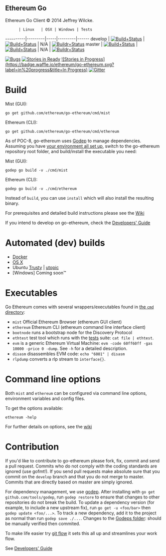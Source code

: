 ## Ethereum Go

Ethereum Go Client © 2014 Jeffrey Wilcke.

          | Linux   | OSX | Windows | Tests
----------|---------|-----|---------|------
develop   | [![Build+Status](https://build.ethdev.com/buildstatusimage?builder=Linux%20Go%20develop%20branch)](https://build.ethdev.com/builders/Linux%20Go%20develop%20branch/builds/-1) | [![Build+Status](https://build.ethdev.com/buildstatusimage?builder=Linux%20Go%20develop%20branch)](https://build.ethdev.com/builders/OSX%20Go%20develop%20branch/builds/-1) | N/A | [![Buildr+Status](https://travis-ci.org/ethereum/go-ethereum.svg?branch=develop)](https://travis-ci.org/ethereum/go-ethereum)
master    | [![Build+Status](https://build.ethdev.com/buildstatusimage?builder=Linux%20Go%20master%20branch)](https://build.ethdev.com/builders/Linux%20Go%20master%20branch/builds/-1) | [![Build+Status](https://build.ethdev.com/buildstatusimage?builder=OSX%20Go%20master%20branch)](https://build.ethdev.com/builders/OSX%20Go%20master%20branch/builds/-1) | N/A | [![Buildr+Status](https://travis-ci.org/ethereum/go-ethereum.svg?branch=master)](https://travis-ci.org/ethereum/go-ethereum)

[![Bugs](https://badge.waffle.io/ethereum/go-ethereum.png?label=bug&title=Bugs)](https://waffle.io/ethereum/go-ethereum)
[![Stories in Ready](https://badge.waffle.io/ethereum/go-ethereum.png?label=ready&title=Ready)](https://waffle.io/ethereum/go-ethereum)
[![Stories in Progress](https://badge.waffle.io/ethereum/go-ethereum.svg?label=in%20progress&title=In Progress)](http://waffle.io/ethereum/go-ethereum)
[![Gitter](https://badges.gitter.im/Join%20Chat.svg)](https://gitter.im/ethereum/go-ethereum?utm_source=badge&utm_medium=badge&utm_campaign=pr-badge)


Build
=====

Mist (GUI):

`go get github.com/ethereum/go-ethereum/cmd/mist`

Ethereum (CLI):

`go get github.com/ethereum/go-ethereum/cmd/ethereum`

As of POC-8, go-ethereum uses [Godep](https://github.com/tools/godep) to manage dependencies. Assuming you have [your environment all set up](https://github.com/ethereum/go-ethereum/wiki/Building-Ethereum(Go)), switch to the go-ethereum repository root folder, and build/install the executable you need:

Mist (GUI):

```
godep go build -v ./cmd/mist
```

Ethereum (CLI):

```
godep go build -v ./cmd/ethereum
```

Instead of `build`, you can use `install` which will also install the resulting binary.

For prerequisites and detailed build instructions please see the [Wiki](https://github.com/ethereum/go-ethereum/wiki/Building-Ethereum(Go))

If you intend to develop on go-ethereum, check the [Developers' Guide](https://github.com/ethereum/go-ethereum/wiki/Developers'-Guide)

Automated (dev) builds
======================

* [Docker](https://registry.hub.docker.com/u/ethereum/client-go/)
* [OS X](http://build.ethdev.com/builds/OSX%20Go%20develop%20branch/Mist-OSX-latest.dmg)
* Ubuntu
  [Trusty](https://build.ethdev.com/builds/Linux%20Go%20develop%20deb%20i386-trusty/latest/ethereum-cli_0.9.0%2B192SNAPSHOT20150314224122trusty-0ubuntu1_i386.deb) |
  [utopic](https://build.ethdev.com/builds/Linux%20Go%20develop%20deb%20i386-utopic/latest/ethereum-cli_0.9.0%2B194SNAPSHOT20150314224124utopic-0ubuntu1_i386.deb)
* [Windows] Coming soon&trade;

Executables
===========

Go Ethereum comes with several wrappers/executables found in 
[the `cmd` directory](https://github.com/ethereum/go-ethereum/tree/develop/cmd):

* `mist` Official Ethereum Browser (ethereum GUI client)
* `ethereum` Ethereum CLI (ethereum command line interface client)
* `bootnode` runs a bootstrap node for the Discovery Protocol
* `ethtest` test tool which runs with the [tests](https://github.com/ethereum/testes) suite: 
  `cat file | ethtest`.
* `evm` is a generic Ethereum Virtual Machine: `evm -code 60ff60ff -gas
  10000 -price 0 -dump`. See `-h` for a detailed description.
* `disasm` disassembles EVM code: `echo "6001" | disasm`
* `rlpdump` converts a rlp stream to `interface{}`.

Command line options
============================

Both `mist` and `ethereum` can be configured via command line options, environment variables and config files.

To get the options available:

```
ethereum -help
```

For further details on options, see the [wiki](https://github.com/ethereum/go-ethereum/wiki/Command-Line-Options)

Contribution
============

If you'd like to contribute to go-ethereum please fork, fix, commit and
send a pull request. Commits who do not comply with the coding standards
are ignored (use gofmt!). If you send pull requests make absolute sure that you
commit on the `develop` branch and that you do not merge to master.
Commits that are directly based on master are simply ignored.

For dependency management, we use [godep](https://github.com/tools/godep). After installing with `go get github.com/tools/godep`, run `godep restore` to ensure that changes to other repositories do not break the build. To update a dependency version (for example, to include a new upstream fix), run `go get -u <foo/bar>` then `godep update <foo/...>`. To track a new dependency, add it to the project as normal than run `godep save ./...`. Changes to the [Godeps folder](https://github.com/ethereum/go-ethereum/tree/develop/Godeps): should be manually verified then commited.

To make life easier try [git flow](http://nvie.com/posts/a-successful-git-branching-model/) it sets this all up and streamlines your work flow.

See [Developers' Guide](https://github.com/ethereum/go-ethereum/wiki/Developers'-Guide)

